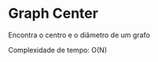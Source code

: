 # Graph Center

<!-- DESCRIPTION -->
Encontra o centro e o diâmetro de um grafo
<!-- DESCRIPTION -->

Complexidade de tempo: O(N)
